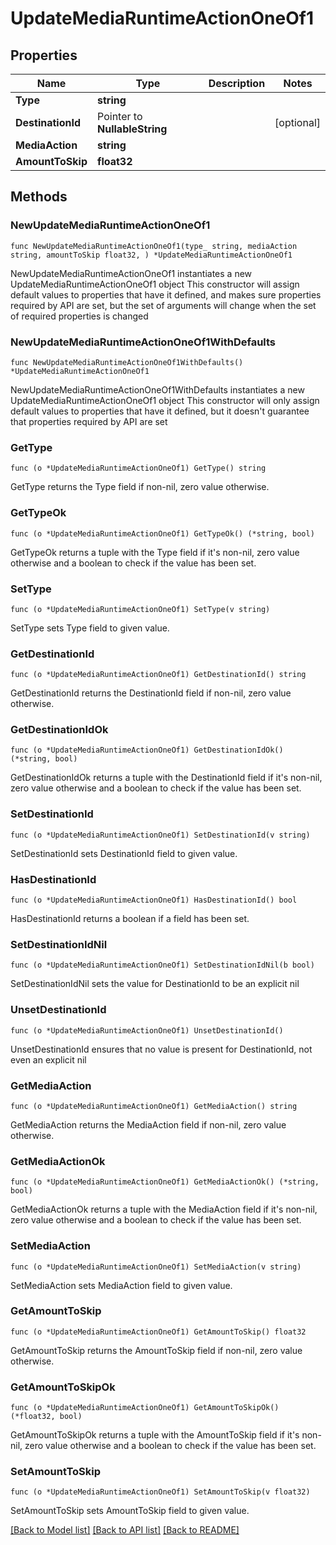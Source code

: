# UpdateMediaRuntimeActionOneOf1

## Properties

Name | Type | Description | Notes
------------ | ------------- | ------------- | -------------
**Type** | **string** |  | 
**DestinationId** | Pointer to **NullableString** |  | [optional] 
**MediaAction** | **string** |  | 
**AmountToSkip** | **float32** |  | 

## Methods

### NewUpdateMediaRuntimeActionOneOf1

`func NewUpdateMediaRuntimeActionOneOf1(type_ string, mediaAction string, amountToSkip float32, ) *UpdateMediaRuntimeActionOneOf1`

NewUpdateMediaRuntimeActionOneOf1 instantiates a new UpdateMediaRuntimeActionOneOf1 object
This constructor will assign default values to properties that have it defined,
and makes sure properties required by API are set, but the set of arguments
will change when the set of required properties is changed

### NewUpdateMediaRuntimeActionOneOf1WithDefaults

`func NewUpdateMediaRuntimeActionOneOf1WithDefaults() *UpdateMediaRuntimeActionOneOf1`

NewUpdateMediaRuntimeActionOneOf1WithDefaults instantiates a new UpdateMediaRuntimeActionOneOf1 object
This constructor will only assign default values to properties that have it defined,
but it doesn't guarantee that properties required by API are set

### GetType

`func (o *UpdateMediaRuntimeActionOneOf1) GetType() string`

GetType returns the Type field if non-nil, zero value otherwise.

### GetTypeOk

`func (o *UpdateMediaRuntimeActionOneOf1) GetTypeOk() (*string, bool)`

GetTypeOk returns a tuple with the Type field if it's non-nil, zero value otherwise
and a boolean to check if the value has been set.

### SetType

`func (o *UpdateMediaRuntimeActionOneOf1) SetType(v string)`

SetType sets Type field to given value.


### GetDestinationId

`func (o *UpdateMediaRuntimeActionOneOf1) GetDestinationId() string`

GetDestinationId returns the DestinationId field if non-nil, zero value otherwise.

### GetDestinationIdOk

`func (o *UpdateMediaRuntimeActionOneOf1) GetDestinationIdOk() (*string, bool)`

GetDestinationIdOk returns a tuple with the DestinationId field if it's non-nil, zero value otherwise
and a boolean to check if the value has been set.

### SetDestinationId

`func (o *UpdateMediaRuntimeActionOneOf1) SetDestinationId(v string)`

SetDestinationId sets DestinationId field to given value.

### HasDestinationId

`func (o *UpdateMediaRuntimeActionOneOf1) HasDestinationId() bool`

HasDestinationId returns a boolean if a field has been set.

### SetDestinationIdNil

`func (o *UpdateMediaRuntimeActionOneOf1) SetDestinationIdNil(b bool)`

 SetDestinationIdNil sets the value for DestinationId to be an explicit nil

### UnsetDestinationId
`func (o *UpdateMediaRuntimeActionOneOf1) UnsetDestinationId()`

UnsetDestinationId ensures that no value is present for DestinationId, not even an explicit nil
### GetMediaAction

`func (o *UpdateMediaRuntimeActionOneOf1) GetMediaAction() string`

GetMediaAction returns the MediaAction field if non-nil, zero value otherwise.

### GetMediaActionOk

`func (o *UpdateMediaRuntimeActionOneOf1) GetMediaActionOk() (*string, bool)`

GetMediaActionOk returns a tuple with the MediaAction field if it's non-nil, zero value otherwise
and a boolean to check if the value has been set.

### SetMediaAction

`func (o *UpdateMediaRuntimeActionOneOf1) SetMediaAction(v string)`

SetMediaAction sets MediaAction field to given value.


### GetAmountToSkip

`func (o *UpdateMediaRuntimeActionOneOf1) GetAmountToSkip() float32`

GetAmountToSkip returns the AmountToSkip field if non-nil, zero value otherwise.

### GetAmountToSkipOk

`func (o *UpdateMediaRuntimeActionOneOf1) GetAmountToSkipOk() (*float32, bool)`

GetAmountToSkipOk returns a tuple with the AmountToSkip field if it's non-nil, zero value otherwise
and a boolean to check if the value has been set.

### SetAmountToSkip

`func (o *UpdateMediaRuntimeActionOneOf1) SetAmountToSkip(v float32)`

SetAmountToSkip sets AmountToSkip field to given value.



[[Back to Model list]](../README.md#documentation-for-models) [[Back to API list]](../README.md#documentation-for-api-endpoints) [[Back to README]](../README.md)


